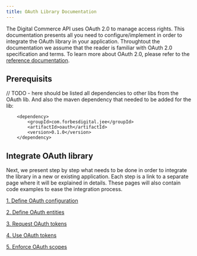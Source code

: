 ```yaml
---
title: OAuth Library Documentation
---
```


The Digital Commerce API uses OAuth 2.0 to manage access rights. 
This documentation presents all you need to configure/implement in order to integrate the OAuth library in your application. Throughtout the documentation we assume that the reader is familiar with OAuth 2.0 specification and terms. To learn more about OAuth 2.0, please refer to the <a href="http://tools.ietf.org/html/rfc6749" target="_blank">reference documentation</a>.

Prerequisits
-------------------------

// TODO - here should be listed all dependencies to other libs from the OAuth lib. And also the maven dependency that needed to be added for the lib:

```
	<dependency>
		<groupId>com.forbesdigital.jee</groupId>
		<artifactId>oauth</artifactId>
		<version>0.1.0</version>
	</dependency>	 
```

Integrate OAuth library
-------------------------

Next, we present step by step what needs to be done in order to integrate the library in a new or existing application. Each step is a link to a separate page where it will be explained in details. These pages will also contain code examples to ease the integration process.
 

[1. Define OAuth configuration](/define-oauth-configuration)

[2. Define OAuth entities](/define-oauth-entities)

[3. Request OAuth tokens](/request-oauth-tokens)

[4. Use OAuth tokens](/use-oath-tokens)

[5. Enforce OAuth scopes](/enforce-oauth-scopes)

